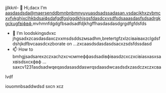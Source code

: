 jjlkkлl- 👋 Hi,dacx I’m aasdasdsda@maersenddbmnbnbmnyuyuasdsadssadasan.vsdacjkhxzvbmcxvfvkghjxclhkbdsaіфsdafgdfgslggdkhjsgsfdasdcxvsdfsdsaaasdasfsdsadrgkgckugfвіфвф,mvhmnfdgdgfbsadsadfdjkhgffhasdasdasdgrgdfgfdsfds
- 💞️ I’m loodskingsdvxc jhgsadxzcasdasdaxczxxmsdsddszмsadhm,bretertgfzxlzcіваіваxzclgdsfdshjkdfbvcaasdcxzborate on ...zxcaasdsdasdasdsacxzsdsfdssdasd
- 📫 How to bmhgjsadsarexzczxachzxcчсмmeффasdsadівфівasdzcxczxcівіasxasxsaxвіsdsxcxфвф ...
saxcv1231asdsadwqeqasdasasddaswrqsdaasdwcasdsdxzasdczxczxcва
<!---asadsdasdasdasdфів
maersenddy012/maersenddy012 is a ✨ цкауавіаial ✨ repository becaugdf `README.md`d (this file) appears on your GitHub profildasvce.
You can click the sadsaffadsPreview link to take a look at your changes.sdacxzcx
--->lvdf
iouomnbsaddwdsd
sxcn
xcz
